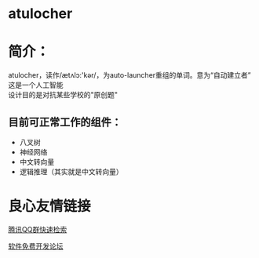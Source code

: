 # atulocher  
# 简介：  
atulocher，读作/ætʌlɔ:'kər/，为auto-launcher重组的单词。意为“自动建立者”  
这是一个人工智能  
设计目的是对抗某些学校的"原创题"  
## 目前可正常工作的组件：  
* 八叉树  
* 神经网络  
* 中文转向量  
* 逻辑推理（其实就是中文转向量）  

 # 良心友情链接

[腾讯QQ群快速检索](http://u.720life.cn/s/8cf73f7c)

[软件免费开发论坛](http://u.720life.cn/s/bbb01dc0)
